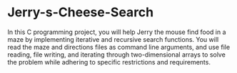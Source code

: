 # Jerry-s-Cheese-Search
In this C programming project, you will help Jerry the mouse find food in a maze by implementing iterative and recursive search functions. You will read the maze and directions files as command line arguments, 
and use file reading, file writing, and iterating through two-dimensional arrays to solve the problem while adhering to specific restrictions and requirements.
